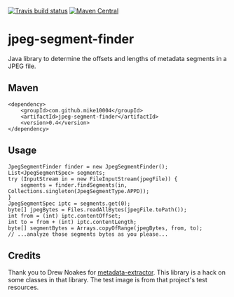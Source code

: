 [![Travis build status](https://img.shields.io/travis/mike10004/jpeg-segment-finder.svg)](https://travis-ci.org/mike10004/jpeg-segment-finder)
[![Maven Central](https://img.shields.io/maven-central/v/com.github.mike10004/jpeg-segment-finder.svg)](https://repo1.maven.org/maven2/com/github/mike10004/jpeg-segment-finder/)

# jpeg-segment-finder

Java library to determine the offsets and lengths of metadata segments in 
a JPEG file.

## Maven

    <dependency>
        <groupId>com.github.mike10004</groupId>
        <artifactId>jpeg-segment-finder</artifactId>
        <version>0.4</version>
    </dependency>

## Usage

    JpegSegmentFinder finder = new JpegSegmentFinder();
    List<JpegSegmentSpec> segments;
    try (InputStream in = new FileInputStream(jpegFile)) {
        segments = finder.findSegments(in, Collections.singleton(JpegSegmentType.APPD));
    }
    JpegSegmentSpec iptc = segments.get(0);
    byte[] jpegBytes = Files.readAllBytes(jpegFile.toPath());
    int from = (int) iptc.contentOffset;
    int to = from + (int) iptc.contentLength;
    byte[] segmentBytes = Arrays.copyOfRange(jpegBytes, from, to);
    // ...analyze those segments bytes as you please...

## Credits

Thank you to Drew Noakes for [metadata-extractor][metadata-extractor]. This 
library is a hack on some classes in that library. The test image is from 
that project's test resources.

[metadata-extractor]: https://github.com/drewnoakes/metadata-extractor


